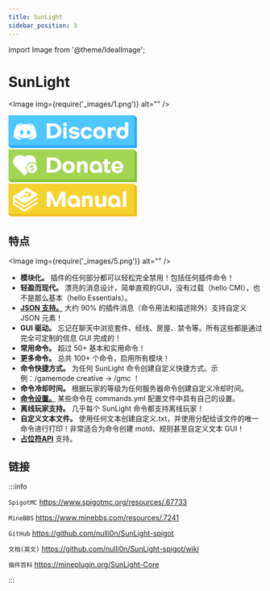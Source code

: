 ```yaml
---
title: SunLight
sidebar_position: 3
---
```


import Image from '@theme/IdealImage';

# SunLight

<Image img={require('_images/1.png')} alt="" />

<a href="https://discord.gg/EwNFGsnGaW">
  <img src="_images/2.png" class="stylish-image" alt="" />
</a>
<a href="https://ko-fi.com/nightexpress">
  <img src="_images/3.png" class="stylish-image" alt="" />
</a>
<a href="https://nightexpress.gitbook.io/sunlight">
  <img src="_images/4.png" class="stylish-image" alt="" />
</a>

## 特点

<Image img={require('_images/5.png')} alt="" />

- **模块化。** 插件的任何部分都可以轻松完全禁用！包括任何插件命令！
- **轻盈而现代。** 漂亮的消息设计，简单直观的GUI，没有过载（hello CMI），也不是那么基本（hello Essentials）。
- [**JSON 支持。**](https://github.com/nulli0n/NexEngine-spigot/wiki/Language-Config#json-formatting) 大约 90% 的插件消息（命令用法和描述除外）支持自定义 JSON 元素！
- **GUI 驱动。** 忘记在聊天中浏览套件、经线、房屋、禁令等。所有这些都是通过完全可定制的信息 GUI 完成的！
- **常用命令。** 超过 50+ 基本和实用命令！
- **更多命令。** 总共 100+ 个命令，启用所有模块！
- **命令快捷方式。** 为任何 SunLight 命令创建自定义快捷方式。示例：/gamemode creative -> /gmc ！
- **命令冷却时间。** 根据玩家的等级为任何服务器命令创建自定义冷却时间。
- [**命令设置。**](https://github.com/nulli0n/SunLight-spigot/wiki/Commands#-commands-config) 某些命令在 commands.yml 配置文件中具有自己的设置。
- **离线玩家支持。** 几乎每个 SunLight 命令都支持离线玩家！
- **自定义文本文件。** 使用任何文本创建自定义.txt，并使用分配给该文件的唯一命令进行打印！非常适合为命令创建 motd、规则甚至自定义文本 GUI！
- [**占位符API**](https://github.com/nulli0n/SunLight-spigot/wiki/PlaceholderAPI) 支持。

## 链接

:::info

`SpigotMC` https://www.spigotmc.org/resources/.67733

`MineBBS` https://www.minebbs.com/resources/.7241

`GitHub` https://github.com/nulli0n/SunLight-spigot

`文档(英文)` https://github.com/nulli0n/SunLight-spigot/wiki

`插件百科` https://mineplugin.org/SunLight-Core

:::
